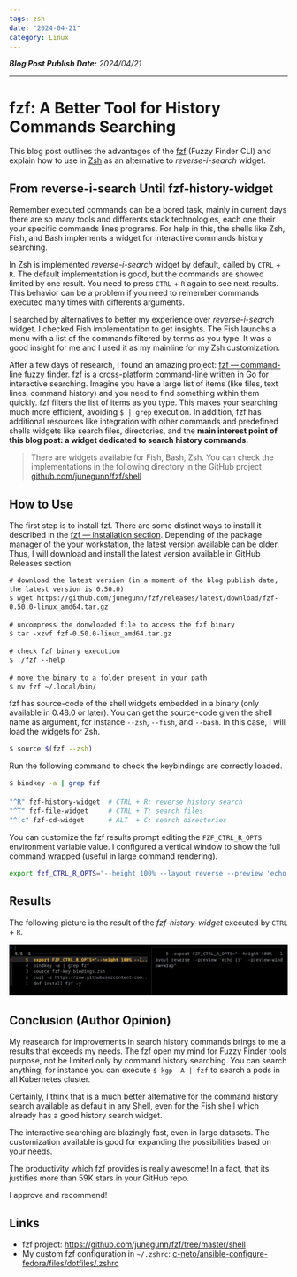 ```yaml
---
tags: zsh
date: "2024-04-21"
category: Linux
---
```


*__Blog Post Publish Date:__ 2024/04/21*

---

# fzf: A Better Tool for History Commands Searching

This blog post outlines the advantages of the [fzf](https://github.com/junegunn/fzf) (Fuzzy Finder CLI) and explain how to use in [Zsh](https://www.zsh.org/) as an alternative to _reverse-i-search_ widget.

## From __reverse-i-search__ Until __fzf-history-widget__

Remember executed commands can be a bored task, mainly in current days there are so many tools and differents stack technologies, each one their your specific commands lines programs. For help in this, the shells like Zsh, Fish, and Bash implements a widget for interactive commands history searching.

In Zsh is implemented _reverse-i-search_ widget by default, called by `CTRL` + `R`. The default implementation is good, but the commands are showed limited by one result. You need to press `CTRL` + `R` again to see next results. This behavior can be a problem if you need to remember commands executed many times with differents arguments.

I searched by alternatives to better my experience over _reverse-i-search_ widget. I checked Fish implementation to get insights. The Fish launchs a menu with a list of the commands filtered by terms as you type. It was a good insight for me and I used it as my mainline for my Zsh customization.

After a few days of research, I found an amazing project: [fzf — command-line fuzzy finder](https://github.com/junegunn/fzf). fzf is a cross-platform command-line written in Go for interactive searching. Imagine you have a large list of items (like files, text lines, command history) and you need to find something within them quickly. fzf filters the list of items as you type. This makes your searching much more efficient, avoiding `$ | grep` execution. In addition, fzf has additional resources like integration with other commands and predefined shells widgets like search files, directories, and the __main interest point of this blog post: a widget dedicated to search history commands.__

> <i class="fa-solid fa-circle-info"></i> There are widgets available for Fish, Bash, Zsh. You can check the implementations in the following directory in the GitHub project [github.com/junegunn/fzf/shell](https://github.com/junegunn/fzf/tree/master/shell)

## How to Use

The first step is to install fzf. There are some distinct ways to install it described in the [fzf — installation section](https://github.com/junegunn/fzf/tree/master?tab=readme-ov-file#installation). Depending of the package manager of the your workstation, the latest version available can be older. Thus, I will download and install the latest version available in GitHub Releases section.

```{code-block} bash
# download the latest version (in a moment of the blog publish date, the latest version is 0.50.0)
$ wget https://github.com/junegunn/fzf/releases/latest/download/fzf-0.50.0-linux_amd64.tar.gz

# uncompress the donwloaded file to access the fzf binary
$ tar -xzvf fzf-0.50.0-linux_amd64.tar.gz

# check fzf binary execution
$ ./fzf --help

# move the binary to a folder present in your path
$ mv fzf ~/.local/bin/
```

fzf has source-code of the shell widgets embedded in a binary (only available in 0.48.0 or later). You can get the source-code given the shell name as argument, for instance `--zsh`, `--fish`, and `--bash`. In this case, I will load the widgets for Zsh.

```bash
$ source $(fzf --zsh)
```

Run the following command to check the keybindings are correctly loaded.

```bash
$ bindkey -a | grep fzf

"^R" fzf-history-widget  # CTRL + R: reverse history search
"^T" fzf-file-widget     # CTRL + T: search files
"^[c" fzf-cd-widget      # ALT  + C: search directories
```

You can customize the fzf results prompt editing the `FZF_CTRL_R_OPTS` environment variable value. I configured a vertical window to show the full command wrapped (useful in large command rendering).

```bash
export fzf_CTRL_R_OPTS="--height 100% --layout reverse --preview 'echo {}' --preview-window=wrap"
```

## Results

The following picture is the result of the _fzf-history-widget_ executed by `CTRL` + `R`.

![](/_static/2024/2024-04-21/results.png)


## Conclusion (Author Opinion)

My reasearch for improvements in search history commands brings to me a results that exceeds my needs. The fzf open my mind for Fuzzy Finder tools purpose, not be limited only by command history searching. You can search anything, for instance you can execute `$ kgp -A | fzf` to search a pods in all Kubernetes cluster.

Certainly, I think that is a much better alternative for the command history search available as default in any Shell, even for the Fish shell which already has a good history search widget.

The interactive searching are blazingly fast, even in large datasets. The customization available is good for expanding the possibilities based on your needs.

The productivity which fzf provides is really awesome! In a fact, that its justifies more than 59K stars in your GitHub repo.

I approve and recommend!

## Links

- fzf project: https://github.com/junegunn/fzf/tree/master/shell
- My custom fzf configuration in `~/.zshrc`: <i class="fab fa-github"></i> [c-neto/ansible-configure-fedora/files/dotfiles/.zshrc](https://github.com/c-neto/ansible-configure-fedora/tree/main/files/dotfiles/.zshrc)
